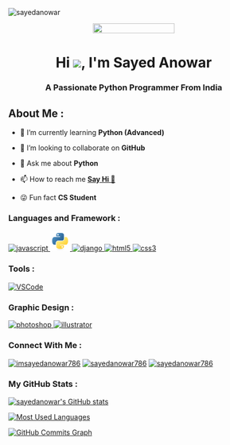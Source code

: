 <p align="left"> <img src="https://komarev.com/ghpvc/?username=sayedanowar&label=Views&color=000000&style=flat-square" alt="sayedanowar" /> </p>

<p align="center"> <a href="#"><img width="57%" height="57%" src="https://github.com/sayedanowar/sayedanowar/blob/main/Icons/BG.svg"/></a> </p>

<h1 align="center">Hi <img src="https://raw.githubusercontent.com/MartinHeinz/MartinHeinz/master/wave.gif" width="30px">, I'm Sayed Anowar</h1>
<h3 align="center">A Passionate Python Programmer From India</h3>

## About Me :

- 🌱 I’m currently learning **Python (Advanced)**

- 🤝 I’m looking to collaborate on **GitHub**

- 💬 Ask me about **Python**

- 📫 How to reach me **[Say Hi 👋](mailto:iamsayedanowar@gmail.com?subject=Hi%20Buddy)**

- 😜 Fun fact **CS Student**

<h3 align="left">Languages and Framework :</h3>
<p align="left"> <a href="https://developer.mozilla.org/en-US/docs/Web/JavaScript" target="_blank" rel="noreferrer"> <img src="https://github.com/sayedanowar/sayedanowar/blob/main/Icons/JavaScript.svg" alt="javascript" width="40" height="40"/> </a> <a href="https://www.python.org" target="_blank" rel="noreferrer"> <img src="https://raw.githubusercontent.com/devicons/devicon/master/icons/python/python-original.svg" alt="python" width="40" height="40"/> </a> <a href="https://www.djangoproject.com/" target="_blank" rel="noreferrer"> <img src="https://cdn.worldvectorlogo.com/logos/django.svg" alt="django" width="40" height="40"/> </a> <a href="https://www.w3.org/html/" target="_blank" rel="noreferrer"> <img src="https://github.com/sayedanowar/sayedanowar/blob/main/Icons/HTML.svg" alt="html5" width="37" height="37"/> </a> <a href="https://www.w3schools.com/css/" target="_blank" rel="noreferrer"> <img src="https://github.com/sayedanowar/sayedanowar/blob/main/Icons/CSS.svg" alt="css3" width="37" height="37"/> </a> </p>

<h3 align="left">Tools :</h3>
<p align="left"> <a href="https://code.visualstudio.com/" target="blank"><img align="center" src="https://github.com/sayedanowar/sayedanowar/blob/main/Icons/VSCode.svg" alt="VSCode" height="35" width="35" /></a> </p>

<h3 align="left">Graphic Design :</h3>
<p align="left"> <a href="https://www.adobe.com/in/products/photoshop.html?promoid=RBS7NL7F&mv=other" target="_blank" rel="noreferrer"> <img src="https://github.com/sayedanowar/sayedanowar/blob/main/Icons/Photoshop.svg" alt="photoshop" width="35" height="35"/> </a> <a href="https://www.adobe.com/in/products/illustrator.html" target="_blank" rel="noreferrer"> <img src="https://github.com/sayedanowar/sayedanowar/blob/main/Icons/Illustrator.svg" alt="illustrator" width="35" height="35"/> </a> </p>

<h3 align="left">Connect With Me :</h3>
<p align="left">
<a href="https://fb.com/imsayedanowar786" target="blank"><img align="center" src="https://raw.githubusercontent.com/danielcranney/readme-generator/main/public/icons/socials/facebook.svg" alt="imsayedanowar786" height="33" width="43" /></a>
<a href="https://instagram.com/sayedanowar786" target="blank"><img align="center" src="https://raw.githubusercontent.com/danielcranney/readme-generator/main/public/icons/socials/instagram.svg" alt="sayedanowar786" height="33" width="43" /></a>
<a href="https://twitter.com/sayedanowar786" target="blank"><img align="center" src="https://raw.githubusercontent.com/rahuldkjain/github-profile-readme-generator/master/src/images/icons/Social/twitter.svg" alt="sayedanowar786" height="33" width="43" /></a>
</p>

<h3 align="left">My GitHub Stats :</h3>
<p><a href="http://www.github.com/sayedanowar"><img src="https://github-readme-stats.vercel.app/api?username=sayedanowar&show_icons=true&hide=&count_private=true&title_color=3382ed&text_color=ef4444&icon_color=22c55e&bg_color=0d1117" alt="sayedanowar's GitHub stats" /></a></p>

<p><a href="https://github.com/sayedanowar" align="left"><img src="https://github-readme-stats.vercel.app/api/top-langs/?username=sayedanowar&langs_count=10&title_color=facc15&text_color=ffffff&icon_color=22c55e&bg_color=0d1117&locale=en&custom_title=Most%20%Used%20%Languages" alt="Most Used Languages" /></a></p>

<p><a href="http://www.github.com/sayedanowar"><img src="https://github-readme-activity-graph.cyclic.app/graph?username=sayedanowar&bg_color=0d1117&color=ffffff&line=22c55e&point=ffffff&area_color=181824&area=true&custom_title=GitHub%20Commits%20Graph" alt="GitHub Commits Graph" /></a></p>
